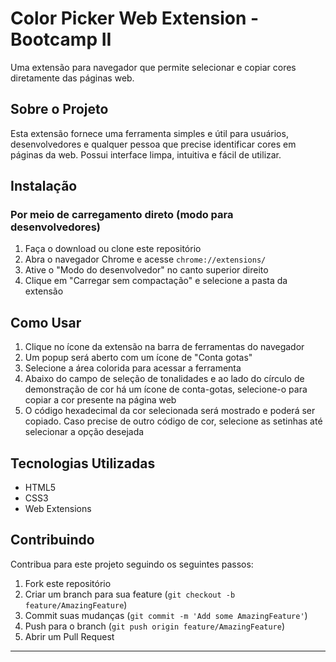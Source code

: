 # Color Picker Web Extension - Bootcamp II
Uma extensão para navegador que permite selecionar e copiar cores diretamente das páginas web.

## Sobre o Projeto

Esta extensão fornece uma ferramenta simples e útil para usuários, desenvolvedores e qualquer pessoa que precise identificar cores em páginas da web. Possui interface limpa, intuitiva e fácil de utilizar.

## Instalação

### Por meio de carregamento direto (modo para desenvolvedores)

1. Faça o download ou clone este repositório
2. Abra o navegador Chrome e acesse `chrome://extensions/`
3. Ative o "Modo do desenvolvedor" no canto superior direito
4. Clique em "Carregar sem compactação" e selecione a pasta da extensão

## Como Usar

1. Clique no ícone da extensão na barra de ferramentas do navegador
2. Um popup será aberto com um ícone de "Conta gotas"
3. Selecione a área colorida para acessar a ferramenta
4. Abaixo do campo de seleção de tonalidades e ao lado do círculo de demonstração de cor há um ícone de conta-gotas, selecione-o para copiar a cor presente na página web
5. O código hexadecimal da cor selecionada será mostrado e poderá ser copiado. Caso precise de outro código de cor, selecione as setinhas até selecionar a opção desejada

## Tecnologias Utilizadas

- HTML5
- CSS3
- Web Extensions
  
## Contribuindo

Contribua para este projeto seguindo os seguintes passos:

1. Fork este repositório
2. Criar um branch para sua feature (`git checkout -b feature/AmazingFeature`)
3. Commit suas mudanças (`git commit -m 'Add some AmazingFeature'`)
4. Push para o branch (`git push origin feature/AmazingFeature`)
5. Abrir um Pull Request
---
